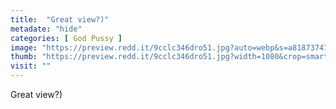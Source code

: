 ```yaml
---
title:  "Great view?)"
metadate: "hide"
categories: [ God Pussy ]
image: "https://preview.redd.it/9cclc346dro51.jpg?auto=webp&s=a818737470dc3d247146fbb19c88583d1d350382"
thumb: "https://preview.redd.it/9cclc346dro51.jpg?width=1080&crop=smart&auto=webp&s=fdbcc7d606f48f59698b36a6a6d6ad1ea9f9aba6"
visit: ""
---
```

Great view?)
